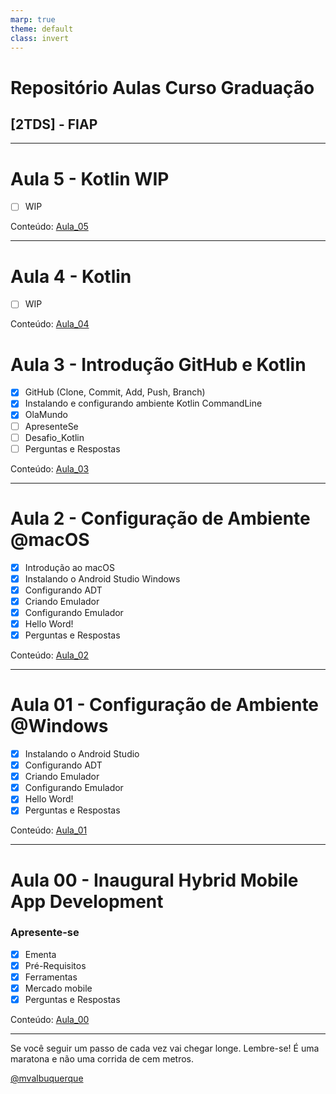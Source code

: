 ```yaml
---
marp: true
theme: default
class: invert
---
```


# Repositório Aulas Curso Graduação 
## [2TDS]  - FIAP

---

# Aula 5 - Kotlin WIP

- [ ] WIP

Conteúdo: [Aula_05](/embreve.pdf)

---

# Aula 4 - Kotlin 

- [ ] WIP

Conteúdo: [Aula_04](/embreve.pdf)

# Aula 3 - Introdução GitHub e Kotlin

- [X] GitHub (Clone, Commit, Add, Push, Branch)
- [X] Instalando e configurando ambiente Kotlin CommandLine 
- [X] OlaMundo
- [ ] ApresenteSe
- [ ] Desafio_Kotlin
- [ ] Perguntas e Respostas

Conteúdo: [Aula_03](/03_Quarta_Feira_14_08_2023/02_Introducao_Kotlin.pdf)

---

# Aula 2 - Configuração de Ambiente @macOS

- [X] Introdução ao macOS
- [X] Instalando o Android Studio Windows
- [X] Configurando ADT
- [X] Criando Emulador
- [X] Configurando Emulador
- [X] Hello Word!
- [X] Perguntas e Respostas

Conteúdo: [Aula_02](/02_Quarta-feira_09_08_2023/02_Configuracao_do_Ambiente_Mac/Aula_02_Instalando_AndroidStudio_macOs.pdf)

---

# Aula 01 - Configuração de Ambiente @Windows

- [X] Instalando o Android Studio
- [X] Configurando ADT
- [X] Criando Emulador
- [X] Configurando Emulador
- [X] Hello Word!
- [X] Perguntas e Respostas

Conteúdo: [Aula_01](/01_Segunda_feira_07_08_2023/01_Configuracao_do_Ambiente_Windows/Aula_01_Instalando_Android_Studio.pdf)

---

# Aula 00 - Inaugural Hybrid Mobile App Development

### Apresente-se

- [X] Ementa
- [X] Pré-Requisitos
- [X] Ferramentas
- [X] Mercado mobile
- [X] Perguntas e Respostas

Conteúdo: [Aula_00](/00_Quarta_feira_02_08_2023/00_Inaugural/Aula%2000_Inaugural.pdf)


---
Se você seguir um passo de cada vez vai chegar longe. Lembre-se! É uma maratona e não uma corrida de cem metros.

[@mvalbuquerque](http://www.linkedin.com/in/mvalbuquerque)